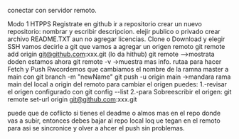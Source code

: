 conectar con servidor remoto.

Modo 1 HTPPS
	Registrate en github
	ir a repositorio
	crear un nuevo repositorio: nombrar y escribir descripcion.
	elejir publico o privado
	crear archivo README.TXT
	aun no agregar licencias.
	Clone o Download y elegir SSH
	vamos decirle a git que vamos a agregar un origen remoto
		git remote add origin git@github.com:xxx.git (lo da hithub)
		git remote  -->mostrata doden estamos ahora
		git remote -v ->muestra mas info. rutaa para hacer Fetch y Push
	Rwcordemos que cambiamos el nombre de la ramna master a main con git branch -m "newName"
		git push -u origin main		->mandara rama main del local a origin del remoto
para cambiar el origen puedes:
1.-revisar el origen configurado con
		git config --list
2.-para Sobreescribir el origen:
		git remote set-url origin git@github.com:xxx.git

puede que de coflicto  si tienes el deadme o almos mas en el repo donde vas a subir,
entonces debes bajar al repo local loq ue tegan en el remoto para asi se sincronice 
y olver a ahcer el push sin problemas.
	
